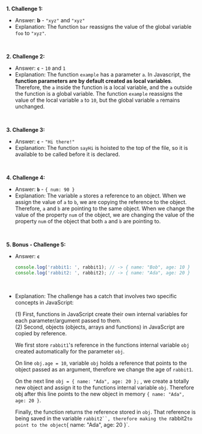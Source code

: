 **1. Challenge 1:**
  - Answer: **b** - `"xyz"` and `"xyz"`
  - Explanation: The function `bar` reassigns the value of the global variable `foo` to `"xyz"`.

<br>

**2. Challenge 2:**
  - Answer: **`c`** - `10` and `1`
  - Explanation: The function `example` has a parameter `a`. In Javascript, the **function parameters are by default created as local variables**. Therefore, the `a` inside the function is a local variable, and the `a` outside the function is a global variable. The function `example` reassigns the value of the local variable `a` to `10`, but the global variable `a` remains unchanged.

<br>

**3. Challenge 3:**
  - Answer: **`c`** - `"Hi there!"`
  - Explanation: The function `sayHi` is hoisted to the top of the file, so it is available to be called before it is declared.

<br>

**4. Challenge 4:**
  - Answer: **`b`** - `{ num: 90 }`
  - Explanation: The variable `a` stores a reference to an object. When we assign the value of `a` to `b`, we are copying the reference to the object. Therefore, `a` and `b` are pointing to the same object. When we change the value of the property `num` of the object, we are changing the value of the property `num` of the object that both `a` and `b` are pointing to.


<br>

**5. Bonus - Challenge 5:**
- Answer: **`c`**
  ```javascript
  console.log('rabbit1: ', rabbit1); // -> { name: "Bob", age: 10 }
  console.log('rabbit2: ', rabbit2); // -> { name: "Ada", age: 20 }
  ```
  <br>

- Explanation: The challenge has a catch that involves two specific concepts in JavaScript:
  
  (1) First, functions in JavaScript create their own internal variables for each parameter/argument passed to them.<br>
  (2) Second, objects (objects, arrays and functions) in JavaScript are copied by reference.

  We first store `rabbit1`'s reference in the functions internal variable `obj` created automatically for the parameter `obj`.

  On line `obj.age = 10`, variable `obj` holds a reference that points to the object passed as an argument, therefore we change the age of `rabbit1`.

  On the next line `obj = { name: "Ada", age: 20 };` , we create a totally new object and assign it to the functions internal variable `obj`. Therefore obj after this line points to the new object in memory `{ name: "Ada", age: 20 }`.

  Finally, the function returns the reference stored in `obj`. That reference is being saved in the variable `rabbit2``, therefore making the `rabbit2` to point to the object `{ name: "Ada", age: 20 }`.
